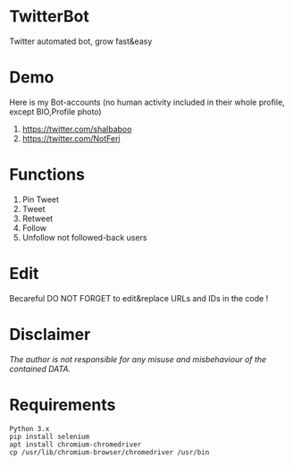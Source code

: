 # TwitterBot
Twitter automated bot, grow fast&easy
# Demo
Here is my Bot-accounts (no human activity included in their whole profile, except BIO,Profile photo)
1. https://twitter.com/shalbaboo
2. https://twitter.com/NotFeri
# Functions
1. Pin Tweet
2. Tweet
3. Retweet
4. Follow
5. Unfollow not followed-back users
# Edit
Becareful DO NOT FORGET to edit&replace URLs and IDs in the code !
# Disclaimer
*The author is not responsible for any misuse and misbehaviour of the contained DATA.*
# Requirements
```
Python 3.x
pip install selenium
apt install chromium-chromedriver
cp /usr/lib/chromium-browser/chromedriver /usr/bin
```
